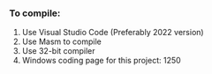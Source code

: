 ### To compile: 
1. Use Visual Studio Code (Preferably 2022 version)
1. Use Masm to compile
1. Use 32-bit compiler
1. Windows coding page for this project: 1250


